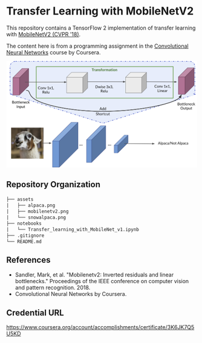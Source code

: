 # Transfer Learning with MobileNetV2
This repository contains a TensorFlow 2 implementation of transfer learning with [MobileNetV2 (CVPR '18)](https://openaccess.thecvf.com/content_cvpr_2018/html/Sandler_MobileNetV2_Inverted_Residuals_CVPR_2018_paper.html).

The content here is from a programming assignment in the [Convolutional Neural Networks](https://www.coursera.org/programs/learning-program-qth60/learn/convolutional-neural-networks) course by Coursera.

![Alt text](assets/mobilenetv2.png)

## Repository Organization

    ├── assets
    |   ├── alpaca.png
    |   ├── mobilenetv2.png
    |   └── snowalpaca.png
    ├── notebooks
    |   └── Transfer_learning_with_MobileNet_v1.ipynb
    ├── .gitignore
    └── README.md

## References

* Sandler, Mark, et al. "Mobilenetv2: Inverted residuals and linear bottlenecks." Proceedings of the IEEE conference on computer vision and pattern recognition. 2018.
* Convolutional Neural Networks by Coursera.

## Credential URL

https://www.coursera.org/account/accomplishments/certificate/3K6JK7Q5U5KD